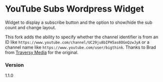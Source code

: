 # YouTube Subs Wordpress Widget

Widget to display a subscribe button and the option to show/hide the sub count and change layout. 

This fork adds the ability to specify whether the channel identifier is from an ID like `https://www.youtube.com/channel/UC29ju8bIPH5as8OGnQzwJyA` or a channel name like `https://www.youtube.com/user/bigthink`. Thanks to Brad from [Traversy Media](http://traversymedia.com/) for the original. 

### Version
1.1.0